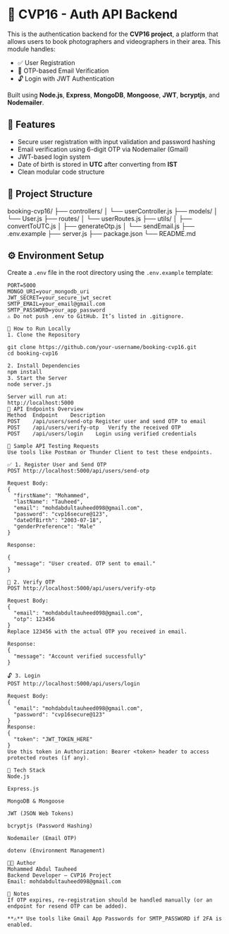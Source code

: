 # 📸 CVP16 - Auth API Backend

This is the authentication backend for the **CVP16 project**, a platform that allows users to book photographers and videographers in their area. This module handles:

- ✅ User Registration  
- 🔐 OTP-based Email Verification  
- 🔓 Login with JWT Authentication  

Built using **Node.js**, **Express**, **MongoDB**, **Mongoose**, **JWT**, **bcryptjs**, and **Nodemailer**.

## 🚀 Features

- Secure user registration with input validation and password hashing  
- Email verification using 6-digit OTP via Nodemailer (Gmail)  
- JWT-based login system  
- Date of birth is stored in **UTC** after converting from **IST**  
- Clean modular code structure

## 📂 Project Structure

booking-cvp16/
├── controllers/
│ └── userController.js
├── models/
│ └── User.js
├── routes/
│ └── userRoutes.js
├── utils/
│ ├── convertToUTC.js
│ ├── generateOtp.js
│ └── sendEmail.js
├── .env.example
├── server.js
├── package.json
└── README.md



## ⚙️ Environment Setup

Create a `.env` file in the root directory using the `.env.example` template:

```env
PORT=5000
MONGO_URI=your_mongodb_uri
JWT_SECRET=your_secure_jwt_secret
SMTP_EMAIL=your_email@gmail.com
SMTP_PASSWORD=your_app_password
⚠️ Do not push .env to GitHub. It’s listed in .gitignore.

🧪 How to Run Locally
1. Clone the Repository

git clone https://github.com/your-username/booking-cvp16.git
cd booking-cvp16

2. Install Dependencies
npm install
3. Start the Server
node server.js

Server will run at:
http://localhost:5000
📮 API Endpoints Overview
Method	Endpoint	Description
POST	/api/users/send-otp	Register user and send OTP to email
POST	/api/users/verify-otp	Verify the received OTP
POST	/api/users/login	Login using verified credentials

🔌 Sample API Testing Requests
Use tools like Postman or Thunder Client to test these endpoints.

✅ 1. Register User and Send OTP
POST http://localhost:5000/api/users/send-otp

Request Body:
{
  "firstName": "Mohammed",
  "lastName": "Tauheed",
  "email": "mohdabdultauheed098@gmail.com",
  "password": "cvp16secure@123",
  "dateOfBirth": "2003-07-18",
  "genderPreference": "Male"
}

Response:

{
  "message": "User created. OTP sent to email."
}

🔁 2. Verify OTP
POST http://localhost:5000/api/users/verify-otp

Request Body:
{
  "email": "mohdabdultauheed098@gmail.com",
  "otp": 123456
}
Replace 123456 with the actual OTP you received in email.

Response:
{
  "message": "Account verified successfully"
}

🔓 3. Login
POST http://localhost:5000/api/users/login

Request Body:
{
  "email": "mohdabdultauheed098@gmail.com",
  "password": "cvp16secure@123"
}
Response:
{
  "token": "JWT_TOKEN_HERE"
}
Use this token in Authorization: Bearer <token> header to access protected routes (if any).

🧠 Tech Stack
Node.js

Express.js

MongoDB & Mongoose

JWT (JSON Web Tokens)

bcryptjs (Password Hashing)

Nodemailer (Email OTP)

dotenv (Environment Management)

👨‍💻 Author
Mohammed Abdul Tauheed
Backend Developer – CVP16 Project
Email: mohdabdultauheed098@gmail.com

📌 Notes
If OTP expires, re-registration should be handled manually (or an endpoint for resend OTP can be added).

**⚠️** Use tools like Gmail App Passwords for SMTP_PASSWORD if 2FA is enabled.

